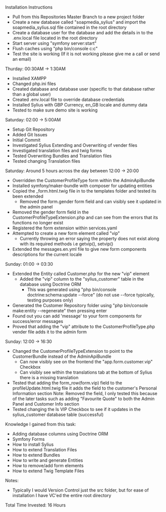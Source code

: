 Installation Instructions

* Pull from this Repositories Master Branch to a new project folder
* Create a new database called "soapmedia_sylius" and import the soapmedia_sylius.sql file contained in the root directory
* Create a database user for the database and add the details in to the .env.local file located in the root directory
* Start server using "symfony server:start"
* Flush caches using "php bin/console c:c"
* Test the site is working (If it is not working please give me a call or send an email)

Thurday: 00:30AM -> 1:30AM 
* Installed XAMPP
* Changed php.ini files
* Created database and database user (specific to that database rather than a global user)
* Created .env.local file to override database credentials
* Installed Sylius with GBP Currency, en_GB locale and dummy data
* Tested to make sure demo site is working

Saturday: 02:00 -> 5:00AM
* Setup Git Repository
* Added Git Issues
* Initial Commit
* Investigated Sylius Extending and Overwriting of vender files
* Investigated translation files and twig forms
* Tested Overwriting Bundles and Translation files
* Tested changing Translation files

Saturday: Around 5 hours across the day between 12:00 -> 20:00
* Overridden the CustomerProfileType form within the AdminApiBundle
* Installed symfony/maker-bundle with composer for updating entities
* Copied the _form.html.twig file in to the templates folder and tested its been extended
    * Removed the form.gender form field and can visibly see it updated in the admin panel
* Removed the gender form field in the CustomerProfileTypeExtension.php and can see from the errors that its functions no longer           exist
* Registered the form extension within services.yaml
* Attempted to create a new form element called "vip"
    * Currently throwing an error saying the property does not exist along with its required methods i.e getvip(), setvip()
* Extended the messages.en.yml file to give new form components descriptions for the current locale

Sunday: 01:00 -> 03:30
* Extended the Entity called Customer.php for the new "vip" element
    * Added the "vip" column to the "sylius_customer" table in the database using Doctrine ORM
        * This was generated using "php bin/console doctrine:schema:update --force" (do not use --force typically, testing purposes only)
* Generated the Customer Repository folder using "php bin/console make:entity --regenerate" then pressing enter
* Found out you can add 'message' to your form components for success/error messages
* Proved that adding the "vip" attribute to the CustomerProfileType.php vender file adds it to the admin form

Sunday: 12:00 -> 16:30
* Changed the CustomerProfileTypeExtension to point to the CustomerBundle instead of the AdminApiBundle
    * Can now visibly see on the frontend the "app.form.customer.vip" Checkbox
    * Can visibly see within the translations tab at the bottom of Sylius there is a missing translation
* Tested that adding the form_row(form.vip) field to the profileUpdate.html.twig file it adds the field to the customer's Personal Information section
		Note: Removed the field, I only tested this because of the later tasks such as adding "Favourite Quote" to both the Admin Panel               and Customer Info section
* Tested changing the Is VIP Checkbox to see if it updates in the sylius_customer database table (successful)

Knowledge I gained from this task:
* Adding database columns using Doctrine ORM
* Symfony Forms
* How to install Sylius
* How to extend Translation Files
* How to extend Bundles
* How to write and generate Entities
* How to remove/add form elements
* How to extend Twig Template Files

Notes:
* Typically I would Version Control just the src folder, but for ease of installation I have VC'ed the entire root directory

Total Time Invested: 16 Hours
 
